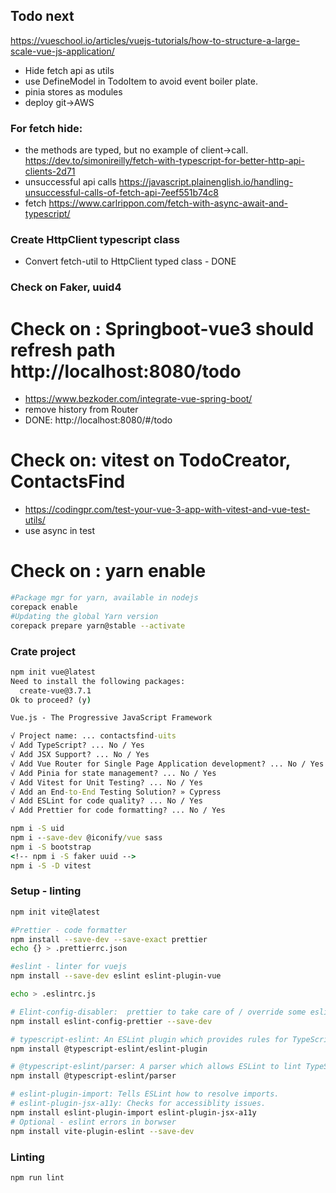 ## Todo next

https://vueschool.io/articles/vuejs-tutorials/how-to-structure-a-large-scale-vue-js-application/

- Hide fetch api as utils
- use DefineModel in TodoItem to avoid event boiler plate.
- pinia stores as modules
- deploy git->AWS

### For fetch hide: 
- the methods are typed, but no example of client->call.
https://dev.to/simonireilly/fetch-with-typescript-for-better-http-api-clients-2d71
- unsuccessful api calls
https://javascript.plainenglish.io/handling-unsuccessful-calls-of-fetch-api-7eef551b74c8
- fetch 
https://www.carlrippon.com/fetch-with-async-await-and-typescript/

### Create HttpClient typescript class
- Convert fetch-util to HttpClient typed class - DONE
### Check on Faker, uuid4

# Check on : Springboot-vue3 should refresh path http://localhost:8080/todo
- https://www.bezkoder.com/integrate-vue-spring-boot/
- remove history from Router
- DONE: http://localhost:8080/#/todo

# Check on: vitest on TodoCreator, ContactsFind
- https://codingpr.com/test-your-vue-3-app-with-vitest-and-vue-test-utils/
- use async in test

# Check on : yarn enable
```sh
#Package mgr for yarn, available in nodejs
corepack enable
#Updating the global Yarn version
corepack prepare yarn@stable --activate

```

### Crate project

```cmd
npm init vue@latest
Need to install the following packages:
  create-vue@3.7.1
Ok to proceed? (y)

Vue.js - The Progressive JavaScript Framework

√ Project name: ... contactsfind-uits
√ Add TypeScript? ... No / Yes
√ Add JSX Support? ... No / Yes
√ Add Vue Router for Single Page Application development? ... No / Yes
√ Add Pinia for state management? ... No / Yes
√ Add Vitest for Unit Testing? ... No / Yes
√ Add an End-to-End Testing Solution? » Cypress
√ Add ESLint for code quality? ... No / Yes
√ Add Prettier for code formatting? ... No / Yes

npm i -S uid 
npm i --save-dev @iconify/vue sass
npm i -S bootstrap
<!-- npm i -S faker uuid -->
npm i -S -D vitest
```

### Setup - linting

```sh
npm init vite@latest

#Prettier - code formatter
npm install --save-dev --save-exact prettier
echo {} > .prettierrc.json

#eslint - linter for vuejs
npm install --save-dev eslint eslint-plugin-vue

echo > .eslintrc.js

# Elint-config-disabler:  prettier to take care of / override some eslint rules
npm install eslint-config-prettier --save-dev

# typescript-eslint: An ESLint plugin which provides rules for TypeScript codebases.
npm install @typescript-eslint/eslint-plugin

# @typescript-eslint/parser: A parser which allows ESLint to lint TypeScript source code.
npm install @typescript-eslint/parser

# eslint-plugin-import: Tells ESLint how to resolve imports.
# eslint-plugin-jsx-a11y: Checks for accessiblity issues.
npm install eslint-plugin-import eslint-plugin-jsx-a11y
# Optional - eslint errors in borwser
npm install vite-plugin-eslint --save-dev

```

### Linting
```sh
npm run lint
```
